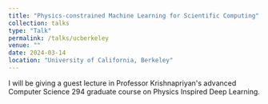 ```yaml
---
title: "Physics-constrained Machine Learning for Scientific Computing"
collection: talks
type: "Talk"
permalink: /talks/ucberkeley
venue: ""
date: 2024-03-14
location: "University of California, Berkeley"
---
```


I will be giving a guest lecture in Professor Krishnapriyan's advanced Computer Science 294 graduate course on Physics Inspired Deep Learning.
